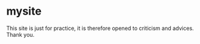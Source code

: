 # mysite
This site is just for practice, it is therefore opened to criticism and advices. Thank you.
